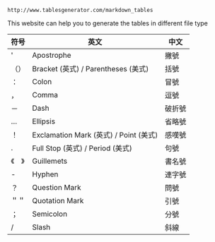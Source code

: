     http://www.tablesgenerator.com/markdown_tables
This website can help you to generate the tables in different file type   

| 符号   | 英文                                   | 中文   |
|--------|----------------------------------------|--------|
| '      | Apostrophe                             | 撇號   |
| （）   | Bracket (英式) / Parentheses (美式)    | 括號   |
| ：     | Colon                                  | 冒號   |
| ，     | Comma                                  | 逗號   |
| －     | Dash                                   | 破折號 |
| …      | Ellipsis                               | 省略號 |
| ！     | Exclamation Mark (英式) / Point (美式) | 感嘆號 |
| .      | Full Stop (英式) / Period (美式)       | 句號   |
| 《　》 | Guillemets                             | 書名號 |
| -      | Hyphen                                 | 連字號 |
| ？     | Question Mark                          | 問號   |
| ＂＂   | Quotation Mark                         | 引號   |
| ；     | Semicolon                              | 分號   |
| /      | Slash                                  | 斜線   |


